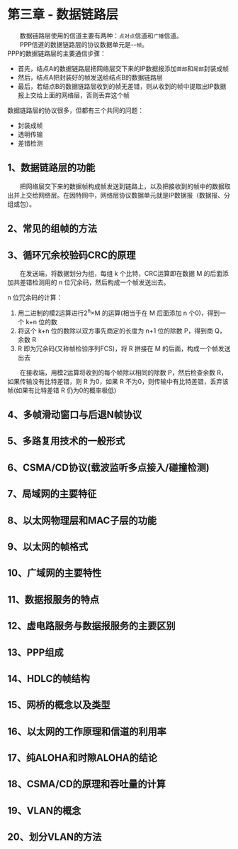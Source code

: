 # 第三章 - 数据链路层

&emsp;&emsp;数据链路层使用的信道主要有两种：`点对点`信道和`广播`信道。  
&emsp;&emsp;PPP信道的数据链路层的协议数据单元是--`帧`。  
PPP的数据链路层的主要通信步骤：

- 首先，结点A的数据链路层把网络层交下来的IP数据报添加`首部`和`尾部`封装成帧
- 然后，结点A把封装好的帧发送给结点B的数据链路层
- 最后，若结点B的数据链路层收到的帧无差错，则从收到的帧中提取出IP数据报上交给上面的网络层，否则丢弃这个帧

数据链路层的协议很多，但都有三个共同的问题：

- 封装成帧
- 透明传输
- 差错检测

## 1、数据链路层的功能

&emsp;&emsp;把网络层交下来的数据帧构成帧发送到链路上，以及把接收到的帧中的数据取出并上交给网络层。在因特网中，网络层协议数据单元就是IP数据报（数据报、分组或包）。

## 2、常见的组帧的方法

## 3、循环冗余校验码CRC的原理

&emsp;&emsp;在发送端，将数据划分为组，每组 k 个比特，CRC运算即在数据 M 的后面添加共差错检测用的 n 位冗余码，然后构成一个帧发送出去。  

n 位冗余码的计算：

1. 用二进制的模2运算进行2<sup>n</sup>×M 的运算(相当于在 M 后面添加 n 个0)，得到一个 k+n 位的数
2. 将这个 k+n 位的数除以双方事先商定的长度为 n+1 位的除数 P，得到商 Q，余数 R
3. R 即为冗余码(又称帧检验序列FCS)，将 R 拼接在 M 的后面，构成一个帧发送出去

&emsp;&emsp;在接收端，用模2运算将收到的每个帧除以相同的除数 P，然后检查余数 R，如果传输没有比特差错，则 R 为0，如果 R 不为0，则传输中有比特差错，丢弃该帧(如果有比特差错 R 仍为0的概率极低)

## 4、多帧滑动窗口与后退N帧协议

## 5、多路复用技术的一般形式

## 6、CSMA/CD协议(载波监听多点接入/碰撞检测)

## 7、局域网的主要特征

## 8、以太网物理层和MAC子层的功能

## 9、以太网的帧格式

## 10、广域网的主要特性

## 11、数据报服务的特点

## 12、虚电路服务与数据报服务的主要区别

## 13、PPP组成

## 14、HDLC的帧结构

## 15、网桥的概念以及类型

## 16、以太网的工作原理和信道的利用率

## 17、纯ALOHA和时隙ALOHA的结论

## 18、CSMA/CD的原理和吞吐量的计算

## 19、VLAN的概念

## 20、划分VLAN的方法